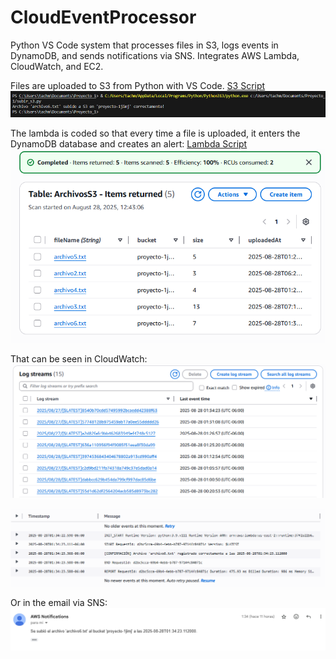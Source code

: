 # CloudEventProcessor
Python VS Code system that processes files in S3, logs events in DynamoDB, and sends notifications via SNS. Integrates AWS Lambda, CloudWatch, and EC2.

Files are uploaded to S3 from Python with VS Code. [S3 Script](subir_s3.py) ![S3](S3.png)

The lambda is coded so that every time a file is uploaded, it enters the DynamoDB database and creates an alert: [Lambda Script](lambda_function.py) ![DynamoDB](DynamoDB.png)

That can be seen in CloudWatch: ![Cloud Watch1](CloudWatch1.png)

![Cloud Watch2](CloudWatch2.png)

Or in the email via SNS: ![Gmail](Gmail.png)

